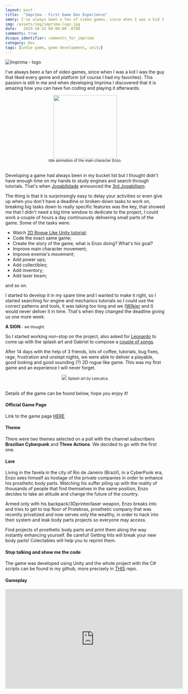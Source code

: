 ```yaml
---
layout: post
title:  "Imprima - First Game Dev Experience"
smmry: I've always been a fan of video games, since when I was a kid I was the guy that liked every genre and platform (of course I had my favorites). This passion is still in me and when developing Imprima I discovered that it is amazing how you can have fun coding and playing it afterwards.
img: /assets/img/imprima-logo.jpg
date:   2019-10-31 09:06:00 -0700
comments: true
disqus_identifier: comments_for_imprima
category: Dev
tags: [indie game, game development, unity]
---
```


![Imprima - logo]({{site.url}}/assets/img/imprima-logo.jpg)

I've always been a fan of video games, since when I was a kid I was the guy that liked every genre and platform (of course I had my favorites).
This passion is still in me and when developing Imprima I discovered that it is amazing how you can have fun coding and playing it afterwards.

<div align="center">
  <img height="200px" src="{{site.url}}/assets/img/enzo-idle-gif.gif"/>
  <br/><small>Idle animation of the main character Enzo.</small><br/><br/>
</div>

Developing a game had always been in my bucket list but I thought didn't have enough time on my hands to study engines and search through tutorials. That's when [Jogabilidade](https://www.youtube.com/jogabilidade) announced the [3rd Jogabilijam](https://jams.gamejolt.io/jogabilijam3).

The thing is that it is surprinsingly easy to delay your activities or even give up when you don't have a deadline or broken-down tasks to work on, breaking big tasks down to really specific features was the key, that showed me that I didn't need a big time window to dedicate to the project, I could work a couple of hours a day continuously delivering small parts of the game. Some of the tasks were:

- Watch <a href="https://learn.unity.com/project/2d-roguelike-tutorial">2D Rogue Like Unity tutorial</a>;
- Code the exact same game;
- Create the story of the game, what is Enzo doing? What's his goal?
- Improve main character movement;
- Improve enemie's movement;
- Add power ups;
- Add collectibles;
- Add inventory;
- Add laser beam;

and so on.

I started to develop it in my spare time and I wanted to make it right, so I started searching for engine and mechanics tutorials so I could use the correct patterns and tools, it was taking too long and we ([Wilkier](http://wilkier.com/) and I) would never deliver it in time. That's when they changed the deadline giving us one more week.

__A SIGN__<small> - we thought.</small>

So I started working non-stop on the project, also asked for [Leonardo](https://leocalca.com/) to come up with the splash art and Gabriel to compose a <a href="https://gamejolt.com/games/imprima/374632/download/soundtrack" target="_blank">couple of songs</a>.

After 14 days with the help of 3 friends, lots of coffee, tutorials, bug fixes, rage, frustration and unslept nights, we were able to deliver a playable, good looking and good sounding (?) 2D rogue like game. This was my first game and an experience I will never forget.


  <div align="center">
    <img src="{{site.url}}/assets/img/splashart-imprima.jpg"/>
    <small>Splash art by Leocalca.</small><br/><br/>
  </div>


Details of the game can be found below, hope you enjoy it!

#### Official Game Page
Link to the game page <a href="https://lelogrott.gamejolt.io/imprima" target="_blank">HERE</a>

#### Theme
There were two themes selected on a poll with the channel subscribers __Brazilian Cyberpunk__ and __Three Actions__. We decided to go with the first one.

#### Lore
Living in the favela in the city of Rio de Janeiro (Brazil), in a CyberPunk era, Enzo sees himself as hostage of the private companies in order to enhance his prosthetic body parts.
Watching his suffer piling up with the reality of thousands of people that find themselves in the same position, Enzo decides to take an atitude and change the future of the country.

Armed only with his backpack/3Dprinter/laser weapon, Enzo breaks into and tries to get to top floor of Protebras, prosthetic company that was recenlty privatized and now serves only the wealthy, in order to hack into their system and leak body parts projects so everyone may access.

Find projects of prosthetic body parts and print them along the way instantly enhancing yourself. Be careful! Getting hits will break your new body parts! Colectables will help you to reprint them.

#### Stop talking and show me the code
The game was developed using Unity and the whole project with the C# scripts can be found in my github, more precisely in [THIS](https://github.com/lelogrott/imprima) repo.

#### Gameplay
<iframe width="560" height="315" src="https://www.youtube.com/embed/7LBKkzFgpKU" frameborder="0" allow="accelerometer; autoplay; encrypted-media; gyroscope; picture-in-picture" allowfullscreen></iframe>


